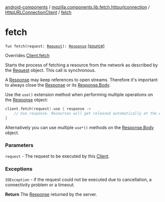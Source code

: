 [android-components](../../index.md) / [mozilla.components.lib.fetch.httpurlconnection](../index.md) / [HttpURLConnectionClient](index.md) / [fetch](./fetch.md)

# fetch

`fun fetch(request: `[`Request`](../../mozilla.components.concept.fetch/-request/index.md)`): `[`Response`](../../mozilla.components.concept.fetch/-response/index.md) [(source)](https://github.com/mozilla-mobile/android-components/blob/master/components/lib/fetch-httpurlconnection/src/main/java/mozilla/components/lib/fetch/httpurlconnection/HttpURLConnectionClient.kt#L28)

Overrides [Client.fetch](../../mozilla.components.concept.fetch/-client/fetch.md)

Starts the process of fetching a resource from the network as described by the [Request](../../mozilla.components.concept.fetch/-request/index.md) object. This call is
synchronous.

A [Response](../../mozilla.components.concept.fetch/-response/index.md) may keep references to open streams. Therefore it's important to always close the [Response](../../mozilla.components.concept.fetch/-response/index.md) or
its [Response.Body](../../mozilla.components.concept.fetch/-response/-body/index.md).

Use the `use()` extension method when performing multiple operations on the [Response](../../mozilla.components.concept.fetch/-response/index.md) object:

``` Kotlin
client.fetch(request).use { response ->
    // Use response. Resources will get released automatically at the end of the block.
}
```

Alternatively you can use multiple `use*()` methods on the [Response.Body](../../mozilla.components.concept.fetch/-response/-body/index.md) object.

### Parameters

`request` - The request to be executed by this [Client](../../mozilla.components.concept.fetch/-client/index.md).

### Exceptions

`IOException` - if the request could not be executed due to cancellation, a connectivity problem or a
timeout.

**Return**
The [Response](../../mozilla.components.concept.fetch/-response/index.md) returned by the server.

